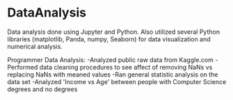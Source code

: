 # DataAnalysis
Data analysis done using Jupyter and Python. Also utilized several Python libraries (matplotlib, Panda, numpy, Seaborn) for data visualization and numerical analysis.

Programmer Data Analysis:
  -Analyzed public raw data from Kaggle.com
  -Performed data cleaning procedures to see affect of removing NaNs vs replacing NaNs with meaned values
  -Ran general statistic analysis on the data set
  -Analyzed 'Income vs Age' between people with Computer Science degrees and no degrees
